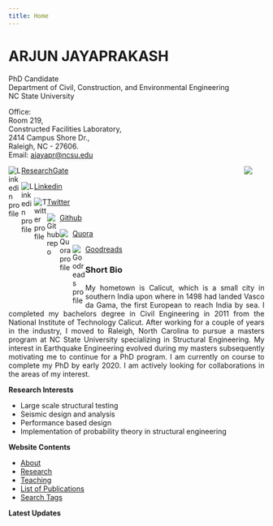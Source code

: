 ```yaml
---
title: Home
---
```

<!-- [<img src="http://simpleicons.org/icons/linkedin.svg" style="max-width:10%;min-width:40px;float:right;" alt="Github repo" />](https://www.linkedin.com/in/arjun-jayaprakash-e-i-t-431632a0/) -->

<!-- [<img src="http://simpleicons.org/icons/twitter.svg" style="max-width:10%;min-width:40px;float:right;" alt="Github repo" />](https://https://twitter.com/ahankariindian) -->

<!-- [<img src="http://simpleicons.org/icons/github.svg" style="max-width:10%;min-width:40px;float:right;" alt="Github repo" />](https://github.com/ajayapr) -->



# ARJUN JAYAPRAKASH

 PhD Candidate  
 Department of Civil, Construction, and Environmental Engineering  
 NC State University
 
 Office:  
 Room 219,  
 Constructed Facilities Laboratory,  
 2414 Campus Shore Dr.,  
 Raleigh, NC - 27606.  
 Email: ajayapr@ncsu.edu
 
 <img src="myPic2.jpg"
style="max-width:50%;min-width:40px;float:right;">

 [ResearchGate](https://www.researchgate.net/profile/Arjun_Jayaprakash)
 [<img src="/figures/svg/researchgate.png" style="max-width:5%;min-width:10px;float:left;" alt="Linkedin profile" />](https://www.researchgate.net/profile/Arjun_Jayaprakash)
 
 [Linkedin](https://www.linkedin.com/in/arjun-jayaprakash-e-i-t-431632a0/)
 [<img src="/figures/svg/linkedin.svg" style="max-width:5%;min-width:10px;float:left;" alt="Linkedin profile" />](https://www.linkedin.com/in/arjun-jayaprakash-e-i-t-431632a0/)
 
 [Twitter](https://twitter.com/ahankariindian)
 [<img src="/figures/svg/twitter.svg" style="max-width:5%;min-width:10px;float:left;" alt="Twitter profile" />](https://twitter.com/ahankariindian)

[Github](https://github.com/ajayapr) 
[<img src="/figures/svg/github.svg" style="max-width:5%;min-width:10px;float:left;" alt="Github repo" />](https://github.com/ajayapr)  

[Quora](https://www.quora.com/profile/Arjun-Jayaprakash)
[<img src="/figures/svg/quora.svg"  style="max-width:5%;min-width:10px;float:left;" alt="Quora profile" />](https://www.quora.com/profile/Arjun-Jayaprakash)

[Goodreads](https://www.goodreads.com/user/show/65677115-ahankari-indian)
[<img src="/figures/svg/goodreads.svg"  style="max-width:5%;min-width:10px;float:left;" alt="Goodreads profile" />](https://www.goodreads.com/user/show/65677115-ahankari-indian)
 
### Short Bio

<div style="text-align: justify"> My hometown is Calicut, which is a small city in southern India upon where in 1498 had landed Vasco da Gama, the first European to reach India by sea. I completed my bachelors degree in Civil Engineering in 2011 from the National Institute of Technology Calicut. After working for a couple of years in the industry, I moved to Raleigh, North Carolina to pursue a masters program at NC State University specializing in Structural Engineering. My interest in Earthquake Engineering evolved during my masters subsequently motivating me to continue for a PhD program. I am currently on course to complete my PhD by early 2020. I am actively looking for collaborations in the areas of my interest. </div>


 **Research Interests**
 
 + Large scale structural testing
 + Seismic design and analysis
 + Performance based design
 + Implementation of probability theory in structural engineering

**Website Contents**

* [About](/about/)
* [Research](/research/)
* [Teaching](/teaching/)
* [List of Publications](/publications/)
* [Search Tags](/tags/)

**Latest Updates**
